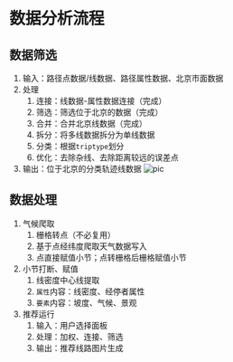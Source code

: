 # 数据分析流程

## 数据筛选

1. 输入：路径点数据/线数据、路径属性数据、北京市面数据
2. 处理
   1. 连接：线数据-属性数据连接（完成）
   2. 筛选：筛选位于北京的数据（完成）
   3. 合并：合并北京线数据（完成）
   4. 拆分：将多线数据拆分为单线数据
   5. 分类：根据`triptype`划分
   6. 优化：去除杂线、去除距离较远的误差点
3. 输出：位于北京的分类轨迹线数据
    ![pic](../outputs/分类清洗后图片.png)

## 数据处理

1. 气候爬取
   1. 栅格转点（不必复用）
   2. 基于点经纬度爬取天气数据写入
   3. 点直接赋值小节；点转栅格后栅格赋值小节
2. 小节打断、赋值
   1. 线密度中心线提取
   2. `属性`内容：线密度、经停者属性
   3. `要素`内容：坡度、气候、景观
3. 推荐运行
   1. 输入：用户选择面板
   2. 处理：加权、连接、筛选
   3. 输出：推荐线路图片生成
